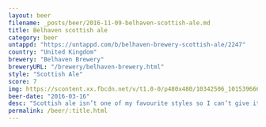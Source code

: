 ```yaml
---
layout: beer
filename: _posts/beer/2016-11-09-belhaven-scottish-ale.md
title: Belhaven scottish ale
category: beer
untappd: "https://untappd.com/b/belhaven-brewery-scottish-ale/2247"
country: "United Kingdom"
brewery: "Belhaven Brewery"
breweryURL: "/brewery/belhaven-brewery.html"
style: "Scottish Ale"
score: 7
img: https://scontent.xx.fbcdn.net/v/t1.0-0/p480x480/10342506_10153966649853745_2082231274376560811_n.jpg?_nc_cat=102&_nc_ht=scontent.xx&oh=3af819a142bbf261c8d9f919e52c21a6&oe=5D8A3136
beer-date: "2016-03-16"
desc: "Scottish ale isn’t one of my favourite styles so I can’t give it a top rating"
permalink: /beer/:title.html
---
```


